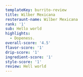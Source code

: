 ```yaml
---
templateKey: burrito-review
title: Wilber Mexicana
resteraunt-name: Wilber Mexicana
rank: '1'
sub: Hello world
highlights:
  - Dopeness.
overall-score: '4.5'
flavor-score: '1'
drip-score: '1'
ingredient-score: '1'
style-score: '1'
review: Hell world
---
```


